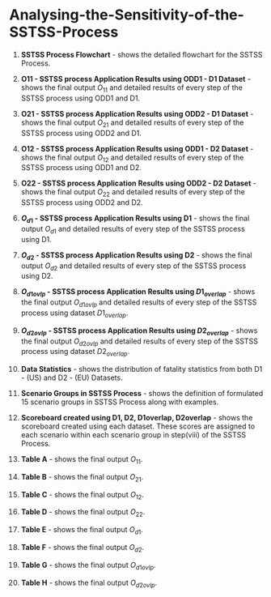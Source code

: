 # Analysing-the-Sensitivity-of-the-SSTSS-Process

1. **SSTSS Process Flowchart**  - shows the detailed flowchart for the SSTSS Process. </br>

2. **O11 - SSTSS process Application Results using ODD1 - D1 Dataset**  - shows the final output $O_{11}$ and detailed results of every step of the SSTSS process using ODD1 and D1. </br>

3. **O21 - SSTSS process Application Results using ODD2 - D1 Dataset**  - shows the final output $O_{21}$ and detailed results of every step of the SSTSS process using ODD2 and D1. </br>

4. **O12 - SSTSS process Application Results using ODD1 - D2 Dataset**  - shows the final output $O_{12}$ and detailed results of every step of the SSTSS process using ODD1 and D2. </br>

5. **O22 - SSTSS process Application Results using ODD2 - D2  Dataset**  - shows the final output $O_{22}$ and detailed results of every step of the SSTSS process using ODD2 and D2. </br>

6. **$O_{d1}$ - SSTSS process Application Results using D1** - shows the final output $O_{d1}$  and detailed results of every step of the SSTSS process using D1. </br>

7. **$O_{d2}$ - SSTSS process Application Results using D2** - shows the final output $O_{d2}$  and detailed results of every step of the SSTSS process using D2. </br>

8. **$O_{d1ovlp}$ - SSTSS process Application Results using $D1_{overlap}$** - shows the final output $O_{d1ovlp}$ and detailed results of every step of the SSTSS process using dataset $D1_{overlap}$. </br>

9. **$O_{d2ovlp}$ - SSTSS process Application Results using $D2_{overlap}$** - shows the final output $O_{d2ovlp}$ and detailed results of every step of the SSTSS process using dataset $D2_{overlap}$. </br>

10. **Data Statistics** - shows the distribution of fatality statistics from both D1 - (US) and D2 - (EU) Datasets.

11. **Scenario Groups in SSTSS Process** - shows the definition of formulated 15 scenario groups in SSTSS Process along with examples.
  
12. **Scoreboard created using D1, D2, D1overlap, D2overlap**  - shows the scoreboard created using each dataset. These scores are assigned to each scenario within each scenario group in step(viii) of the SSTSS Process.

13. **Table A** - shows the final output $O_{11}$. </br>

14. **Table B** - shows the final output $O_{21}$. </br>

15. **Table C** - shows the final output $O_{12}$. </br>

16. **Table D** - shows the final output $O_{22}$. </br>

17. **Table E** - shows the final output $O_{d1}$. </br>

18. **Table F** - shows the final output $O_{d2}$. </br>

19. **Table G** - shows the final output $O_{d1ovlp}$. </br>

20. **Table H** - shows the final output $O_{d2ovlp}$. </br>




